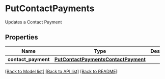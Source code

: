 # PutContactPayments

Updates a Contact Payment
## Properties
Name | Type | Description | Notes
------------ | ------------- | ------------- | -------------
**contact_payment** | [**PutContactPaymentsContactPayment**](PutContactPaymentsContactPayment.md) |  | 

[[Back to Model list]](../README.md#documentation-for-models) [[Back to API list]](../README.md#documentation-for-api-endpoints) [[Back to README]](../README.md)


